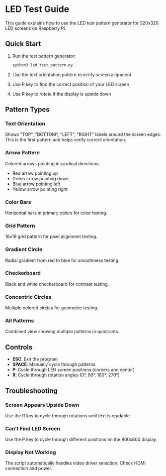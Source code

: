 # LED Test Guide

This guide explains how to use the LED test pattern generator for 320x320 LED screens on Raspberry Pi.

## Quick Start

1. Run the test pattern generator:
   ```bash
   python3 led_test_pattern.py
   ```

2. Use the text orientation pattern to verify screen alignment
3. Use P key to find the correct position of your LED screen
4. Use R key to rotate if the display is upside down

## Pattern Types

### Text Orientation
Shows "TOP", "BOTTOM", "LEFT", "RIGHT" labels around the screen edges. This is the first pattern and helps verify correct orientation.

### Arrow Pattern
Colored arrows pointing in cardinal directions:
- Red arrow pointing up
- Green arrow pointing down  
- Blue arrow pointing left
- Yellow arrow pointing right

### Color Bars
Horizontal bars in primary colors for color testing.

### Grid Pattern
16x16 grid pattern for pixel alignment testing.

### Gradient Circle
Radial gradient from red to blue for smoothness testing.

### Checkerboard
Black and white checkerboard for contrast testing.

### Concentric Circles
Multiple colored circles for geometric testing.

### All Patterns
Combined view showing multiple patterns in quadrants.

## Controls

- **ESC**: Exit the program
- **SPACE**: Manually cycle through patterns
- **P**: Cycle through LED screen positions (corners and center)
- **R**: Cycle through rotation angles (0°, 90°, 180°, 270°)

## Troubleshooting

### Screen Appears Upside Down
Use the R key to cycle through rotations until text is readable.

### Can't Find LED Screen
Use the P key to cycle through different positions on the 800x800 display.

### Display Not Working
The script automatically handles video driver selection. Check HDMI connection and power.

